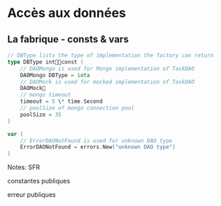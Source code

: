<!-- .slide: class="with-code-bg-dark" -->

# Accès aux données

## La fabrique - consts & vars

```go
// DBType lists the type of implementation the factory can return
type DBType intconst (
    // DAOMongo is used for Mongo implementation of TaskDAO
    DAOMongo DBType = iota
    // DAOMock is used for mocked implementation of TaskDAO
    DAOMock
    // mongo timeout
    timeout = 5 \* time.Second
    // poolSize of mongo connection pool
    poolSize = 35
)

var (
    // ErrorDAONotFound is used for unknown DAO type
    ErrorDAONotFound = errors.New("unknown DAO type")
)
```

Notes:
SFR

constantes publiques

erreur publiques
